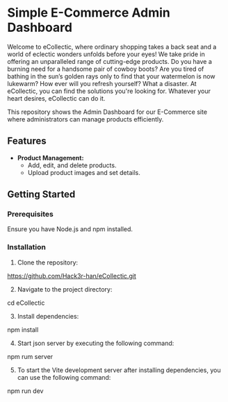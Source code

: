 # Simple E-Commerce Admin Dashboard

Welcome to eCollectic, where ordinary shopping takes a back seat and a world of eclectic wonders unfolds before your eyes! We take pride in offering an unparalleled range of cutting-edge products. Do you have a burning need for a handsome pair of cowboy boots? Are you tired of bathing in the sun’s golden rays only to find that your watermelon is now lukewarm? How ever will you refresh yourself? What a disaster. At eCollectic, you can find the solutions you're looking for. Whatever your heart desires, eCollectic can do it.

This repository shows the Admin Dashboard for our E-Commerce site where administrators can manage products efficiently.

## Features

- **Product Management:**
  - Add, edit, and delete products.
  - Upload product images and set details.

## Getting Started

### Prerequisites

Ensure you have Node.js and npm installed.

### Installation

1. Clone the repository:

https://github.com/Hack3r-han/eCollectic.git 

2. Navigate to the project directory:

cd eCollectic

3. Install dependencies: 

npm install

4. Start json server by executing the following command:

npm rum server

5. To start the Vite development server after installing dependencies, you can use the following command:

npm run dev


